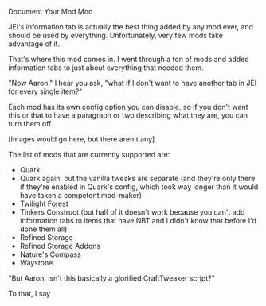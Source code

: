 Document Your Mod Mod
              
JEI's information tab is actually the best thing added by any mod ever, and should be used by everything. Unfortunately, very few mods take advantage of it.
              
That's where this mod comes in. I went through a ton of mods and added information tabs to just about everything that needed them.
              
"Now Aaron," I hear you ask, "what if I don't want to have another tab in JEI for every single item?"
              
Each mod has its own config option you can disable, so if you don't want this or that to have a paragraph or two describing what they are, you can turn them off.
              
[Images would go here, but there aren't any]
              
The list of mods that are currently supported are:
* Quark
* Quark again, but the vanilla tweaks are separate (and they're only there if they're enabled in Quark's config, which took way longer than it would have taken a competent mod-maker)
* Twilight Forest
* Tinkers Construct (but half of it doesn't work because you can't add information tabs to items that have NBT and I didn't know that before I'd done them all)
* Refined Storage
* Refined Storage Addons
* Nature's Compass
* Waystone

"But Aaron, isn't this basically a glorified CraftTweaker script?"

To that, I say